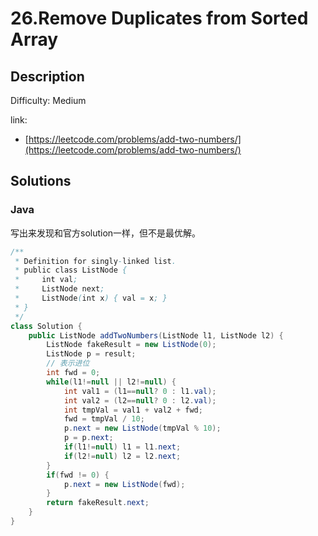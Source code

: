 # 26.Remove Duplicates from Sorted Array

## Description

Difficulty: Medium

link:
- [https://leetcode.com/problems/add-two-numbers/](https://leetcode.com/problems/add-two-numbers/)

## Solutions

### Java

写出来发现和官方solution一样，但不是最优解。

```java
/**
 * Definition for singly-linked list.
 * public class ListNode {
 *     int val;
 *     ListNode next;
 *     ListNode(int x) { val = x; }
 * }
 */
class Solution {
    public ListNode addTwoNumbers(ListNode l1, ListNode l2) {
        ListNode fakeResult = new ListNode(0);
        ListNode p = result;
        // 表示进位
        int fwd = 0;
        while(l1!=null || l2!=null) {
            int val1 = (l1==null? 0 : l1.val);
            int val2 = (l2==null? 0 : l2.val);
            int tmpVal = val1 + val2 + fwd;
            fwd = tmpVal / 10;
            p.next = new ListNode(tmpVal % 10);
            p = p.next;
            if(l1!=null) l1 = l1.next;
            if(l2!=null) l2 = l2.next;
        }
        if(fwd != 0) {
            p.next = new ListNode(fwd);
        }
        return fakeResult.next;
    }
}
```